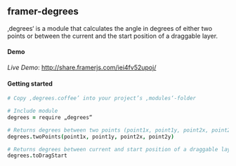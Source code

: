 ## framer-degrees
‚degrees‘ is a module that calculates the angle in degrees of either two points or between the current and the start position of a draggable layer.


#### Demo

*Live Demo*: http://share.framerjs.com/iei4fv52upoj/


#### Getting started

```CoffeeScript
# Copy ‚degrees.coffee’ into your project’s ‚modules‘-folder

# Include module
degrees = require „degrees“

# Returns degrees between two points (point1x, point1y, point2x, point2y) 
degrees.twoPoints(point1x, point1y, point2x, point2y)

# Returns degrees between current and start position of a draggable layer
degrees.toDragStart
```
